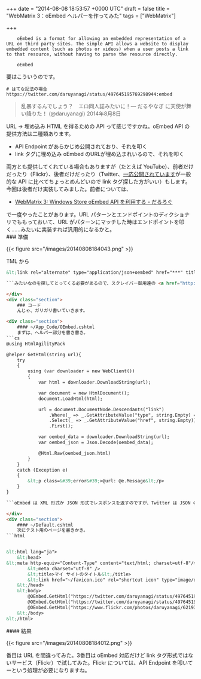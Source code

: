 
+++
date = "2014-08-08 18:53:57 +0000 UTC"
draft = false
title = "WebMatrix 3：oEmbed ヘルパーを作ってみた"
tags = ["WebMatrix"]

+++
>
        oEmbed is a format for allowing an embedded representation of a URL on third party sites. The simple API allows a website to display embedded content (such as photos or videos) when a user posts a link to that resource, without having to parse the resource directly.

        oEmbed
    
要はこういうのです。
```
# はてな記法の場合
https://twitter.com/daruyanagi/status/497645195769298944:embed
```

>乱暴するんでしょう？　エロ同人誌みたいに！— だるやなぎ に天使が舞い降りた！ (@daruyanagi) 2014年8月8日<script async="" src="https://platform.twitter.com/widgets.js" charset="utf-8"></script>

URL → 埋め込み HTML を得るための API って感じですかね。oEmbed API の提供方法は二種類あります。

<ul>
<li>API Endpoint があらかじめ公開されており、それを叩く</li>
<li>link タグに埋め込み oEmbed のURLが埋め込まれいるので、それを叩く</li>
</ul>両方とも提供してくれている場合もありますが（たとえば YouTube）、前者だけだったり（Flickr）、後者だけだったり（Twitter、<a href="https://dev.twitter.com/docs/api/1/get/statuses/oembed">一応公開されています</a>が一般的な API に比べてちょっとめんどいので link タグ探した方がいい）もします。今回は後者だけ実装してみました。前者については、

<ul>
<li><a href="https://blog.daruyanagi.jp/entry/2013/07/18/033539">WebMatrix 3: Windows Store oEmbed API を利用する - だるろぐ</a></li>
</ul>で一度やったことがあります。URL パターンとエンドポイントのディクショナリでももっておいて、URL がパターンにマッチした時はエンドポイントを叩く……みたいに実装すれば汎用的になるかと。

<div class="section">
    ### 準備
    

{{< figure src="/images/20140808184043.png"  >}}

TML から 
```html
&lt;link rel="alternate" type="application/json+oembed" href="***" title="***">

```みたいなのを探してとってくる必要があるので、スクレイパー御用達の <a href="http://htmlagilitypack.codeplex.com/">CodePlex Archive</a> を NuGet で追加しておきます。

</div>
<div class="section">
    ### コード
    んじゃ、ガリガリ書いていきます。

<div class="section">
    #### ~/App_Code/OEmbed.cshtml
    まずは、ヘルパー部分を書き書き。
```cs
@using HtmlAgilityPack

@helper GetHtml(string url){
    try
    {
        using (var downloader = new WebClient())
        {
            var html = downloader.DownloadString(url);

            var document = new HtmlDocument();
            document.LoadHtml(html);

            url = document.DocumentNode.Descendants("link")
                .Where(_ => _.GetAttributeValue("type", string.Empty) == "application/json+oembed")
                .Select(_ => _.GetAttributeValue("href", string.Empty))
                .First();

            var oembed_data = downloader.DownloadString(url);
            var oembed_json = Json.Decode(oembed_data);

            @Html.Raw(oembed_json.html)
        }
    }
    catch (Exception e)
    {
        &lt;p class=&#39;error&#39;>@url: @e.Message&lt;/p>
    }
}

```oEmbed は XML 形式か JSON 形式でレスポンスを返すのですが、Twitter は JSON のみをサポートします。どのサービスも JSON には対応していることが多いので、JSON だけ処理すればたいていは十分です。あと、oembed_json.html を直接使うのは怖い。サニタイズしておいた方がいいかも。ほんとはキャッシュの仕組みとかも入れておきたいですね。

</div>
<div class="section">
    #### ~/Default.cshtml
    次にテスト用のページを書きかき。
```html


&lt;html lang="ja">
    &lt;head>
&lt;meta http-equiv="Content-Type" content="text/html; charset=utf-8"/>
        &lt;meta charset="utf-8" />
        &lt;title>マイ サイトのタイトル&lt;/title>
        &lt;link href="~/favicon.ico" rel="shortcut icon" type="image/x-icon" />
    &lt;/head>
    &lt;body>
        @OEmbed.GetHtml("https://twitter.com/daruyanagi/status/497645195769298944")
        @OEmbed.GetHtml("https://twitter.com/daruyanagi/status/49764519576929894")
        @OEmbed.GetHtml("https://www.flickr.com/photos/daruyanagi/6219334657/")
    &lt;/body>
&lt;/html>

```
</div>
<div class="section">
    #### 結果
    

{{< figure src="/images/20140808184012.png"  >}}

番目は URL を間違ってみた。3番目は oEmbed 対応だけど link タグ形式ではないサービス（Flickr）で試してみた。Flickr については、API Endpoint を叩いてーという処理が必要になりますね。

</div>
</div>

